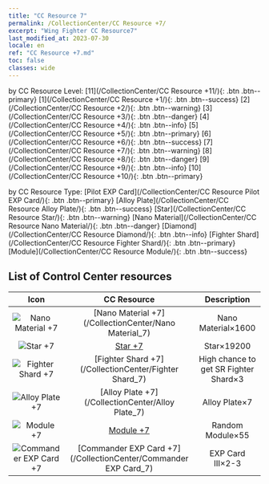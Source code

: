 ```yaml
---
title: "CC Resource 7"
permalink: /CollectionCenter/CC Resource +7/
excerpt: "Wing Fighter CC Resource7"
last_modified_at: 2023-07-30
locale: en
ref: "CC Resource +7.md"
toc: false
classes: wide
---
```


  by CC Resource Level:  [11](/CollectionCenter/CC Resource +11/){: .btn .btn--primary}   [1](/CollectionCenter/CC Resource +1/){: .btn .btn--success}   [2](/CollectionCenter/CC Resource +2/){: .btn .btn--warning}   [3](/CollectionCenter/CC Resource +3/){: .btn .btn--danger}   [4](/CollectionCenter/CC Resource +4/){: .btn .btn--info}   [5](/CollectionCenter/CC Resource +5/){: .btn .btn--primary}   [6](/CollectionCenter/CC Resource +6/){: .btn .btn--success}   [7](/CollectionCenter/CC Resource +7/){: .btn .btn--warning}   [8](/CollectionCenter/CC Resource +8/){: .btn .btn--danger}   [9](/CollectionCenter/CC Resource +9/){: .btn .btn--info}   [10](/CollectionCenter/CC Resource +10/){: .btn .btn--primary} 

  by CC Resource Type:  [Pilot EXP Card](/CollectionCenter/CC Resource Pilot EXP Card/){: .btn .btn--primary}   [Alloy Plate](/CollectionCenter/CC Resource Alloy Plate/){: .btn .btn--success}   [Star](/CollectionCenter/CC Resource Star/){: .btn .btn--warning}   [Nano Material](/CollectionCenter/CC Resource Nano Material/){: .btn .btn--danger}   [Diamond](/CollectionCenter/CC Resource Diamond/){: .btn .btn--info}   [Fighter Shard](/CollectionCenter/CC Resource Fighter Shard/){: .btn .btn--primary}   [Module](/CollectionCenter/CC Resource Module/){: .btn .btn--success} 

## List of Control Center resources

  |   Icon |      CC Resource        |   Description   |
  |:------:|:---------------:|:---------------:|
  | ![Nano Material +7](/images/cc/CC_Nano_Material_5_p.png) | [Nano Material +7](/CollectionCenter/Nano Material_7) | Nano Material×1600 |
  | ![Star +7](/images/cc/CC_Star_5_p.png) | [Star +7](/CollectionCenter/Star_7) | Star×19200 |
  | ![Fighter Shard +7](/images/cc/CC_Fighter_Shard_5_p.png) | [Fighter Shard +7](/CollectionCenter/Fighter Shard_7) | High chance to get SR Fighter Shard×3 |
  | ![Alloy Plate +7](/images/cc/CC_Alloy_Plate_5_p.png) | [Alloy Plate +7](/CollectionCenter/Alloy Plate_7) | Alloy Plate×7 |
  | ![Module +7](/images/cc/CC_Module_5_p.png) | [Module +7](/CollectionCenter/Module_7) | Random Module×55 |
  | ![Commander EXP Card +7](/images/cc/CC_Pilot_EXP_Card_5_p.png) | [Commander EXP Card +7](/CollectionCenter/Commander EXP Card_7) | EXP Card III×2-3 |
